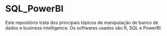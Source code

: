 # SQL_PowerBI
Este repositório trata dos principais tópicos de manipulação de banco de dados e business intelligence.
Os softwares usados são R, SQL e PowerBI. 


